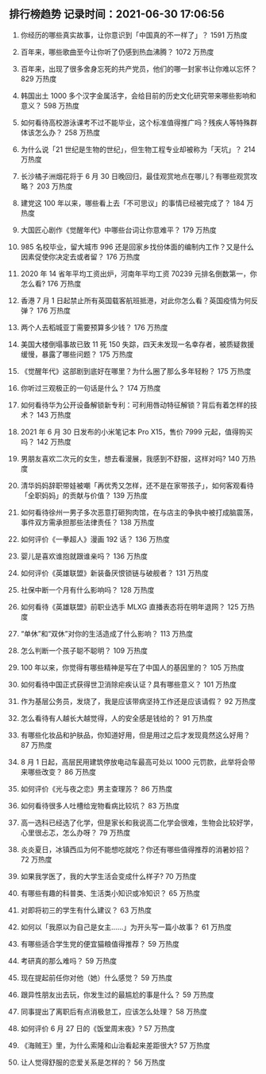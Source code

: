 
## 排行榜趋势 记录时间：2021-06-30 17:06:56
  
  1. 你经历的哪些真实故事，让你意识到「中国真的不一样了」？ 1591 万热度
    
  2. 百年来，哪些歌曲至今让你听了仍感到热血沸腾？ 1072 万热度
    
  3. 百年来，出现了很多舍身忘死的共产党员，他们的哪一封家书让你难以忘怀？ 829 万热度
    
  4. 韩国出土 1000 多个汉字金属活字，会给目前的历史文化研究带来哪些影响和意义？ 598 万热度
    
  5. 如何看待高校游泳课考不过不能毕业，这个标准值得推广吗？残疾人等特殊群体该怎么办？ 258 万热度
    
  6. 为什么说「21 世纪是生物的世纪」，但生物工程专业却被称为「天坑」？ 214 万热度
    
  7. 长沙橘子洲烟花将于 6 月 30 日晚回归，最佳观赏地点在哪儿？有哪些观赏攻略？ 203 万热度
    
  8. 建党这 100 年以来，哪些看上去「不可思议」的事情已经被完成了？ 184 万热度
    
  9. 大国匠心剧作《觉醒年代》中哪些台词让你意难平？ 179 万热度
    
  10. 985 名校毕业，留大城市 996 还是回家乡找份体面的编制内工作？又是什么因素促使你决定去或者留？ 176 万热度
    
  11. 2020 年 14 省年平均工资出炉，河南年平均工资 70239 元排名倒数第一，你怎么看? 176 万热度
    
  12. 香港 7 月 1 日起禁止所有英国载客航班抵港，对此你怎么看？英国疫情为何反弹？ 176 万热度
    
  13. 两个人去稻城亚丁需要预算多少钱？ 176 万热度
    
  14. 美国大楼倒塌事故已致 11 死 150 失踪，四天未发现一名幸存者，被质疑救援缓慢，暴露了哪些问题？ 175 万热度
    
  15. 《觉醒年代》这部剧到底好在哪里？为什么圈了那么多年轻粉？ 175 万热度
    
  16. 你听过三观极正的一句话是什么？ 174 万热度
    
  17. 如何看待华为公开设备解锁新专利：可利用唇动特征解锁？背后有着怎样的技术？ 143 万热度
    
  18. 2021 年 6 月 30 日发布的小米笔记本 Pro X15，售价 7999 元起，值得购买吗？ 142 万热度
    
  19. 男朋友喜欢二次元的女生，想去看漫展，我感到不舒服，这样对吗? 140 万热度
    
  20. 清华妈妈辞职带娃被嘲「再优秀又怎样，还不是在家带孩子」，如何客观看待「全职妈妈」的贡献与价值？ 139 万热度
    
  21. 如何看待徐州一男子多次恶意打砸狗肉馆，在与店主的争执中被打成脑震荡，事件双方需承担那些法律责任？ 138 万热度
    
  22. 如何评价《一拳超人》漫画 192 话？ 136 万热度
    
  23. 婴儿是喜欢谁抱就跟谁亲吗？ 136 万热度
    
  24. 如何评价《英雄联盟》新装备厌恨锁链与破舰者？ 131 万热度
    
  25. 社保中断一个月有什么影响吗？ 128 万热度
    
  26. 如何看待《英雄联盟》前职业选手 MLXG 直播表态将在明年退网？ 125 万热度
    
  27. “单休”和“双休”对你的生活造成了什么影响？ 113 万热度
    
  28. 怎么判断一个孩子聪不聪明？ 109 万热度
    
  29. 100 年以来，你觉得有哪些精神是写在了中国人的基因里的？ 105 万热度
    
  30. 如何看待中国正式获得世卫消除疟疾认证？具有哪些意义？ 101 万热度
    
  31. 作为基层公务员，发烧了，我是应该带病坚持工作还是应该请假？ 92 万热度
    
  32. 怎么看待有人越长大越觉得，人的安全感是钱给的？ 91 万热度
    
  33. 有哪些化妆品和护肤品，你知道好用，但是用过之后才发现竟然这么好用？ 87 万热度
    
  34. 8 月 1 日起，高层民用建筑停放电动车最高可处以 1000 元罚款，此举将会带来哪些改变？ 86 万热度
    
  35. 如何评价《光与夜之恋》男主查理苏？ 86 万热度
    
  36. 如何看待很多人吐槽给宠物看病比较坑？ 83 万热度
    
  37. 高一选科已经选了化学，但是家长和我说高二化学会很难，生物会比较好学，心里很忐忑，怎么办呀？ 79 万热度
    
  38. 炎炎夏日，冰镇西瓜为何不能想吃就吃？你还有哪些值得推荐的消暑妙招？ 72 万热度
    
  39. 如果我学医了，我的大学生活会变成什么样子? 70 万热度
    
  40. 有哪些有趣的科普类、生活类小知识或冷知识？ 65 万热度
    
  41. 对即将初三的学生有什么建议？ 63 万热度
    
  42. 如何以「我原以为自己是女主……」为开头写一篇小故事？ 61 万热度
    
  43. 有哪些适合学生党的便宜猫粮值得推荐？ 59 万热度
    
  44. 考研真的那么难吗？ 59 万热度
    
  45. 现在提起前任你对他（她）什么感觉？ 59 万热度
    
  46. 跟异性朋友出去玩，你发生过的最尴尬的事是什么？ 59 万热度
    
  47. 同事提出了离职后有点消极怠工，应该怎么处理？ 58 万热度
    
  48. 如何评价 6 月 27 日的《饭堂周末夜》? 57 万热度
    
  49. 《海贼王》里，为什么索隆和山治看起来差距很大? 57 万热度
    
  50. 让人觉得舒服的恋爱关系是怎样的？ 56 万热度
    
